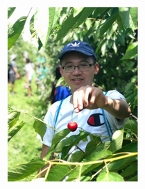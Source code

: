 
<img align="right" src="/assets/img/cherry.JPG" alt="" width="300">

<img align="right" src="/assets/img/My Post.png" alt="" width="700">

